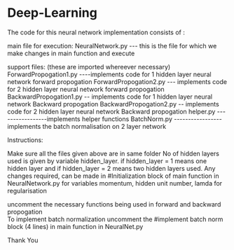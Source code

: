 # Deep-Learning
The code for this neural network implementation consists of :

main file for execution: 
NeuralNetwork.py --- this is the file for which we make changes in main function and execute

support files: (these are imported whereever necessary)
ForwardPropogation1.py ----implements code for 1 hidden layer neural network forward propogation
ForwardPropogation2.py --- implements code for 2 hidden layer neural network forward propogation
BackwardPropogation1.py -- implements code for 1 hidden layer neural network Backward propogation
BackwardPropogation2.py -- implements code for 2 hidden layer neural network Backward propogation
helper.py -----------------implements helper functions
BatchNorm.py -----------------implements the batch normalisation on 2 layer network

Instructions:

Make sure all the files given above are in same folder
No of hidden layers used is given by variable hidden_layer. if hidden_layer = 1 means one hidden layer and if hidden_layer = 2 means two hidden layers used.
Any changes required, can be made in #Initialization block of main function in NeuralNetwork.py for variables momentum, hidden unit number, lamda for regularisation  


uncomment the necessary functions being used in forward and backward propogation  
To implement batch normalization uncomment the #implement batch norm block (4 lines) in main function in NeuralNet.py 

Thank You

